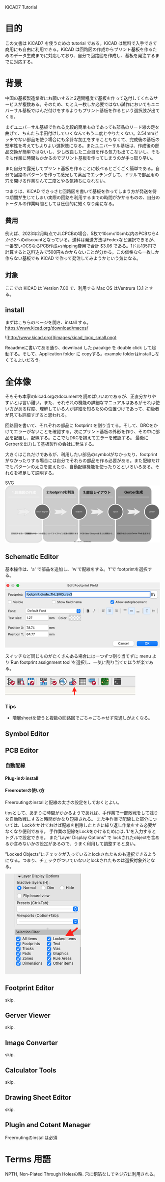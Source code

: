 
KiCAD7 Tutorial

# 目的

この文書は KiCAD7 を使うための tutorial である。KiCAD は無料で入手できて商用にも自由に利用できる。KiCAD は回路図の作成からプリント基板を作るためのデータ生成までに対応しており、自分で回路図を作成し、基板を発注するまでに対応する。


# 背景

中国の基板製造業者にお願いすると2週間程度で基板を作って送付してくれるサービスが複数ある。そのため、たとえ一枚しか必要ではない試作においてもユニバーサル基板ではんだ付けをするよりもプリント基板を作るという選択肢が出てくる。

まずユニバーサル基板で作れる比較的簡単ものであっても部品のリード線の足を曲げて、ちんたら半田付けしていくなんてもう二度とやりたくない。2.54mmピッチでない部品を使う場合にも余計な加工をすることもなくて、完成後の基板の堅牢性を考えてもよりよい選択肢になる。またユニバーサル基板は、作成後の部品交換が簡単ではないし、少し改良した二台目を作る気力も出てこないし、そもそも作業に時間もかかるのでプリント基板を作ってしまうのが手っ取り早い。

また自分で露光してプリント基板を作ることに較べるとごくごく簡単である。自分で回路のパターンを作って感光して薬品でエッチングして、ドリルで部品用の穴を開ける作業なんて二度とやる気持ちになれない。

つまりは、KiCAD でさっさと回路図を書いて基板を作ってしまう方が発送を待つ期間が生じてしまい実際の回路を利用するまでの時間がかかるものの、自分のトータルの作業時間としては圧倒的に短くなり楽になる。

## 費用

例えば、2023年2月時点でJLCPCBの場合、5枚で10cmx10cm以内のPCBなら$4から$2へのdiscountとなっている。送料は発送方法はFedexなど選択できるが、一番安いOCSならPCB作成+shipping費用で合計 $3.06 である。1ドル135円で計算すると送料込みで500円もかからないことが分かる。この価格なら一枚しか作らない基板でも KiCAD で作って発注してみようかという気になる。

## 対象

ここでの KiCAD は Version 7.00 で、利用する Mac OS はVentrura 13.1 とする。

## install

まずはこちらのページを開き、install する。
https://www.kicad.org/download/macos/

![http://www.kicad.org/](images/kicad_logo_small.png)



Reaadmeに書いてある通り、download した pacakge を double click して起動する。そして、Application folder に copyする。example folderはinstallしなくてもよいだろう。

# 全体像

そもそも本家のkicad.orgのdocumentを読めばいいのであるが、正直分かりやすいとは言い難い。また、それぞれの機能の詳細なマニュアルはあるがそれは使い方がある程度、理解している人が詳細を知るための位置づけであって、初級者が見ても詳細すぎると思われる。

回路図を書いて、それぞれの部品に footprint を割り当てる。そして、DRCをかけてエラーがないことを確認する。次にプリント基板の外形を作り、その中に部品を配置し、配線する。ここでもDRCを抱えてエラーを確認する。
最後にGerberを出力して基板製作の会社に発注する。

大きくはこれだけであるが、利用したい部品のsymbolがなかったり、footprintがなかったりする場合には自分でそれらの部品を作る必要がある。また配線だけでもパターンの太さを変えたり、自動配線機能を使ったりとといろいろある。それらを補足して説明する。




SVG
![](images/KiCAD7.drawio.svg)

## Schematic Editor

基本操作は、'a' で部品を追加し、'w'で配線をする。'f'で footprintを選択する。

![](images/2023-03-05_11_37_36.png)

スイッチなど同じものがたくさんある場合には一つずつ割り当てずに
menu より'Run footprint assignment tool'を選択し、一気に割り当てたほうが楽である。

![](images/2023-03-05_11_35_50.png)


### Tips

* 階層sheetを使うと複数の回路図でごちゃごちゃせず見通しがよくなる。

## Symbol Editor

## PCB Editor

### 自動配線

#### Plug-inの install

#### Freerouterの使い方

Freeroutingのinstallと配線の太さの設定をしておくとよい。

tipsとして、あまりに時間がかかるようであれば、手作業で一部敗戦をして残りを自動敗戦にすると時間がかなり短縮される。
また手作業で配線した部分については、Lockをかけておけば配線を削除したときに繰り返し作業をする必要がなくなり便利である。
手作業の配線をLockをかけるためには、’L’を入力するとトグルで設定できる。
また”Layer Display Options" で lockされたobjectを含めるか含めないかの設定があるので、うまく利用して調整すると良い。

”Locked Objects"にチェックが入っているとlockされたものも選択できるようになる。つまり、チェックがついていないとlockされたものは選択対象外となる。

![](images/2023-03-05_11_06_17.png)

## Footprint Editor
skip.

## Gerver Viewer
skip.

## Image Converter
skip.

## Calculator Tools
skip.

## Drawing Sheet Editor
skip.

## Plugin and Cotent Manager

Freeroutingのinstallは必須


# Terms 用語
NPTH, Non-Plated Through Holesの略. 穴に銅箔なしでネジ穴に利用される。

